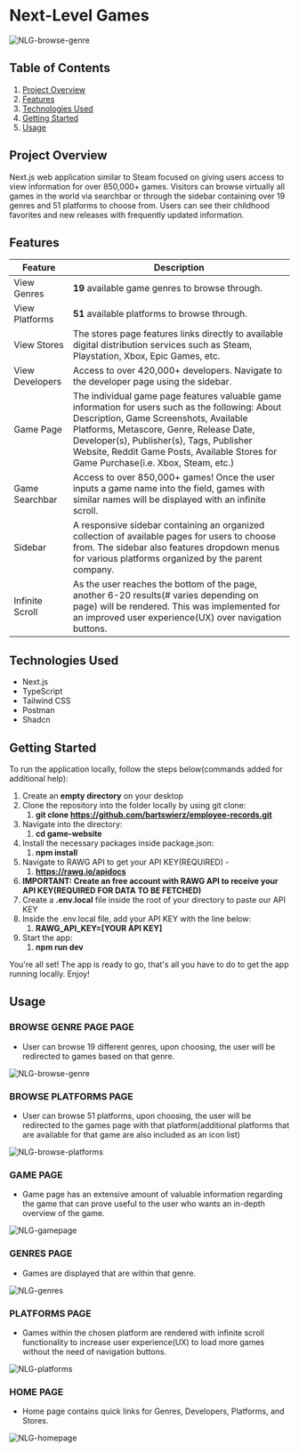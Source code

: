 # Next-Level Games
![NLG-browse-genre](https://github.com/bartswierz/game-website/assets/100662080/10561d73-faa9-4024-9f8a-125152d01777)

## Table of Contents

1. [Project Overview](#project-overview)
2. [Features](#features)
3. [Technologies Used](#technologies-used)
4. [Getting Started](#getting-started)
5. [Usage](#usage) 

## Project Overview

Next.js web application similar to Steam focused on giving users access to view information for over 850,000+ games. Visitors can browse virtually all games in the world via searchbar or through the sidebar containing over 19 genres and 51 platforms to choose from. Users can see their childhood favorites and new releases with frequently updated information. 

## Features
Feature  | Description
------------- | -------------
View Genres | **19** available game genres to browse through.
View Platforms | **51** available platforms to browse through.
View Stores | The stores page features links directly to available digital distribution services such as Steam, Playstation, Xbox, Epic Games, etc.
View Developers | Access to over 420,000+ developers. Navigate to the developer page using the sidebar.
Game Page | The individual game page features valuable game information for users such as the following: About Description, Game Screenshots, Available Platforms, Metascore, Genre, Release Date, Developer(s), Publisher(s), Tags, Publisher Website, Reddit Game Posts, Available Stores for Game Purchase(i.e. Xbox, Steam, etc.)
Game Searchbar | Access to over 850,000+ games! Once the user inputs a game name into the field, games with similar names will be displayed with an infinite scroll.
Sidebar | A responsive sidebar containing an organized collection of available pages for users to choose from. The sidebar also features dropdown menus for various platforms organized by the parent company.
Infinite Scroll | As the user reaches the bottom of the page, another 6-20 results(# varies depending on page) will be rendered. This was implemented for an improved user experience(UX) over navigation buttons.


## Technologies Used
- Next.js
- TypeScript
- Tailwind CSS
- Postman
- Shadcn

## Getting Started
To run the application locally, follow the steps below(commands added for additional help):

1. Create an **empty directory** on your desktop
2. Clone the repository into the folder locally by using git clone: 
   1. **git clone https://github.com/bartswierz/employee-records.git**
3. Navigate into the directory:
   1. **cd game-website**
4. Install the necessary packages inside package.json:
   1. **npm install**
5. Navigate to RAWG API to get your API KEY(REQUIRED) -
   1. **https://rawg.io/apidocs**
6. **IMPORTANT: Create an free account with RAWG API to receive your API KEY(REQUIRED FOR DATA TO BE FETCHED)**
7. Create a **.env.local** file inside the root of your directory to paste our API KEY
8. Inside the .env.local file, add your API KEY with the line below:
   1. **RAWG_API_KEY=[YOUR API KEY]**
9. Start the app:
   1. **npm run dev**

You're all set! The app is ready to go, that's all you have to do to get the app running locally. Enjoy!     

## Usage

### BROWSE GENRE PAGE PAGE
- User can browse 19 different genres, upon choosing, the user will be redirected to games based on that genre.
   
![NLG-browse-genre](https://github.com/bartswierz/game-website/assets/100662080/10561d73-faa9-4024-9f8a-125152d01777)

### BROWSE PLATFORMS PAGE
- User can browse 51 platforms, upon choosing, the user will be redirected to the games page with that platform(additional platforms that are available for that game are also included as an icon list)
   
![NLG-browse-platforms](https://github.com/bartswierz/game-website/assets/100662080/05ca3134-f6a1-41fd-b64c-320d910d12e0)

### GAME PAGE
- Game page has an extensive amount of valuable information regarding the game that can prove useful to the user who wants an in-depth overview of the game.
   
![NLG-gamepage](https://github.com/bartswierz/game-website/assets/100662080/99fb6852-c4b3-4379-9243-4dca1b10a1a2)

### GENRES PAGE
- Games are displayed that are within that genre.
   
![NLG-genres](https://github.com/bartswierz/game-website/assets/100662080/a2183f7b-ec11-4e8d-9ceb-a41312095144)

### PLATFORMS PAGE
- Games within the chosen platform are rendered with infinite scroll functionality to increase user experience(UX) to load more games without the need of navigation buttons.
   
![NLG-platforms](https://github.com/bartswierz/game-website/assets/100662080/a9dddc41-1c27-40fa-939e-7eaa324a92fd)

### HOME PAGE
- Home page contains quick links for Genres, Developers, Platforms, and Stores. 
   
![NLG-homepage](https://github.com/bartswierz/game-website/assets/100662080/a4f3ceda-bc96-4665-9921-73965a39bb1a)








